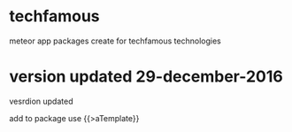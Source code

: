 # techfamous
meteor app packages create for techfamous technologies

# version updated 29-december-2016
vesrdion updated 

add to package use {{>aTemplate}}
